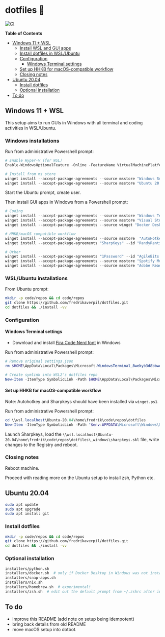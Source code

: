 # dotfiles 🐚

[![CI](https://github.com/fredrikaverpil/dotfiles/actions/workflows/build.yml/badge.svg)](https://github.com/fredrikaverpil/dotfiles/actions/workflows/build.yml)

<!-- START doctoc generated TOC please keep comment here to allow auto update -->
<!-- DON'T EDIT THIS SECTION, INSTEAD RE-RUN doctoc TO UPDATE -->
**Table of Contents**

- [Windows 11 + WSL](#windows-11--wsl)
  - [Install WSL and GUI apps](#install-wsl-and-gui-apps)
  - [Install dotfiles in WSL/Ubuntu](#install-dotfiles-in-wslubuntu)
  - [Configuration](#configuration)
    - [Windows Terminal settings](#windows-terminal-settings)
  - [Set up HHKB for macOS-compatible workflow](#set-up-hhkb-for-macos-compatible-workflow)
  - [Closing notes](#closing-notes)
- [Ubuntu 20.04](#ubuntu-2004)
  - [Install dotfiles](#install-dotfiles)
  - [Optional installation](#optional-installation)
- [To do](#to-do)

<!-- END doctoc generated TOC please keep comment here to allow auto update -->

## Windows 11 + WSL

This setup aims to run GUIs in Windows with all terminal and coding activities in WSL/Ubuntu.

### Windows installations

Run from administrative Powershell prompt:

```powershell
# Enable Hyper-V (for WSL)
Enable-WindowsOptionalFeature -Online -FeatureName VirtualMachinePlatform -NoRestart

# Install from ms store
winget install --accept-package-agreements --source msstore "Windows Subsystem for Linux" --id 9P9TQF7MRM4R
winget install --accept-package-agreements --source msstore "Ubuntu 20.04 LTS" --id 9N6SVWS3RX71
```

Start the Ubuntu prompt, create user.

Then install GUI apps in Windows from a Powershell prompt:

```powershell
# Coding
winget install --accept-package-agreements --source msstore "Windows Terminal" --id 9N0DX20HK701
winget install --accept-package-agreements --source msstore "Visual Studio Code" --id XP9KHM4BK9FZ7Q
winget install --accept-package-agreements --source winget "Docker Desktop" --id "Docker.DockerDesktop"

# HHKB/macOS compatible workflow
winget install --accept-package-agreements --source msstore  "AutoHotkey Store Edition" --id 9NQ8Q8J78637
winget install --accept-package-agreements "SharpKeys" --id "RandyRants.SharpKeys"

# Other
winget install --accept-package-agreements "1Password" --id "AgileBits.1Password"
winget install --accept-package-agreements --source msstore "Spotify Music" --id 9NCBCSZSJRSB
winget install --accept-package-agreements --source msstore "Adobe Reader Touch" --id 9WZDNCRFJ2GC
```

### WSL/Ubuntu installations

From Ubuntu prompt:

```bash
mkdir -p code/repos && cd code/repos
git clone https://github.com/fredrikaverpil/dotfiles.git
cd dotfiles && ./install -vv
```

### Configuration

#### Windows Terminal settings

* Download and install [Fira Code Nerd font](https://github.com/ryanoasis/nerd-fonts/releases/) in Windows

Run from administrative Powershell prompt:

```powershell
# Remove original settings.json
rm $HOME\AppData\Local\Packages\Microsoft.WindowsTerminal_8wekyb3d8bbwe\LocalState\settings.json

# Create symlink into WSL2's dotfiles repo
New-Item -ItemType SymbolicLink -Path $HOME\AppData\Local\Packages\Microsoft.WindowsTerminal_8wekyb3d8bbwe\LocalState\settings.json -Value \\wsl.localhost\Ubuntu-20.04\home\fredrik\code\repos\dotfiles\_windows/terminal_settings.json
```

#### Set up HHKB for macOS-compatible workflow

Note: Autohotkey and Sharpkeys should have been installed via `winget.ps1`.

Run from administrative Powershell prompt:

```powershell
cd \\wsl.localhost\Ubuntu-20.04\home\fredrik\code\repos\dotfiles
New-Item -ItemType SymbolicLink -Path "$env:APPDATA\Microsoft\Windows\Start Menu\Programs\Startup\autohotkey.ahk" -Value _windows\autohotkey.ahk
```

Launch Sharpkeys, load the `\\wsl.localhost\Ubuntu-20.04\home\fredrik\code\repos\dotfiles\_windows\sharpkeys.skl` file, write changes to the Registry and reboot.

### Closing notes

Reboot machine.

Proceed with reading more on the Ubuntu setup to install zsh, Python etc.

## Ubuntu 20.04

```bash
sudo apt update
sudo apt upgrade
sudo apt install git
```

### Install dotfiles

```bash
mkdir -p code/repos && cd code/repos
git clone https://github.com/fredrikaverpil/dotfiles.git
cd dotfiles && ./install -vv
```

### Optional installation

```bash
installers/python.sh
installers/docker.sh  # only if Docker Desktop in Windows was not installed
installers/snap-apps.sh
installers/nix.sh
installers/homebrew.sh  # experimental!
installers/zsh.sh  # edit out the default prompt from ~/.zshrc after installation
```

## To do

* improve this README (add note on setup being idempotent)
* bring back details from old README
* move macOS setup into dotbot.
